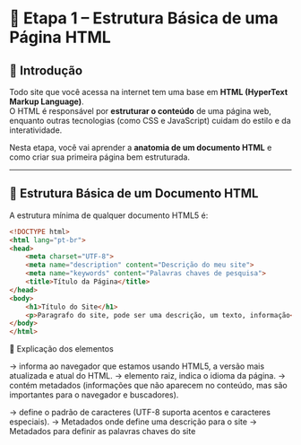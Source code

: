 # 📘 Etapa 1 – Estrutura Básica de uma Página HTML

## 📖 Introdução
Todo site que você acessa na internet tem uma base em **HTML (HyperText Markup Language)**.  
O HTML é responsável por **estruturar o conteúdo** de uma página web, enquanto outras tecnologias (como CSS e JavaScript) cuidam do estilo e da interatividade.  

Nesta etapa, você vai aprender a **anatomia de um documento HTML** e como criar sua primeira página bem estruturada.

---

## 🧩 Estrutura Básica de um Documento HTML
A estrutura mínima de qualquer documento HTML5 é:

```html
<!DOCTYPE html>
<html lang="pt-br">
<head>
    <meta charset="UTF-8">
    <meta name="description" content="Descrição do meu site"> 
    <meta name="keywords" content="Palavras chaves de pesquisa">
    <title>Título da Página</title>
</head>
<body>
    <h1>Título do Site</h1>
    <p>Paragrafo do site, pode ser uma descrição, um texto, informação</p>
</body>
</html>
```

🔎 Explicação dos elementos

<!DOCTYPE html> → informa ao navegador que estamos usando HTML5, a versão mais atualizada e atual do HTML.

<html lang="pt-br"> → elemento raiz, indica o idioma da página.

<head> → contém metadados (informações que não aparecem no conteúdo, mas são importantes para o navegador e buscadores).

<meta charset="UTF-8"> → define o padrão de caracteres (UTF-8 suporta acentos e caracteres especiais).
<meta name="description" content="Descrição do meu site"> → Metadados onde define uma descrição para o site
<meta name="keywords" content="Palavras chaves de pesquisa"> → Metadados para definir as palavras chaves do site
<title> → define o título que aparece na aba do navegador.

<\head>

<body> → contém todo o conteúdo visível da página.

Dentro do body tem várias tags para criar a estrutura visual do site.

